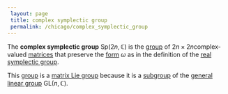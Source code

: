 ```yaml
---
 layout: page
 title: complex symplectic group
 permalink: /chicago/complex_symplectic_group
---
```

The **complex symplectic group** $\text{Sp}(2n,\mathbb C)$ is the [group](https://mathgloss.github.io/MathGloss/group) of $2n\times 2n$complex-valued [matrices](https://mathgloss.github.io/MathGloss/matrix) that preserve the [form](https://mathgloss.github.io/MathGloss/form) $\omega$ as in the definition of the [real symplectic group](https://mathgloss.github.io/MathGloss/real_symplectic_group).

This [group](https://mathgloss.github.io/MathGloss/group) is a [matrix Lie group](https://mathgloss.github.io/MathGloss/matrix_Lie_group) because it is a [subgroup](https://mathgloss.github.io/MathGloss/subgroup) of the [general linear group](https://mathgloss.github.io/MathGloss/general_linear_group) $\text{GL}(n,\mathbb C)$.